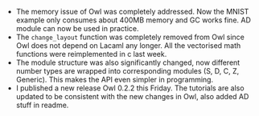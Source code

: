 - The memory issue of Owl was completely addressed. Now the MNIST example only consumes about 400MB memory and GC works fine. AD module can now be used in practice.
- The `change_layout` function was completely removed from Owl since Owl does not depend on Lacaml any longer. All the vectorised math functions were reimplemented in c last week.
- The module structure was also significantly changed, now different number types are wrapped into corresponding modules (S, D, C, Z, Generic). This makes the API even simpler in programming.
- I published a new release Owl 0.2.2 this Friday. The tutorials are also updated to be consistent with the new changes in Owl, also added AD stuff in readme.
